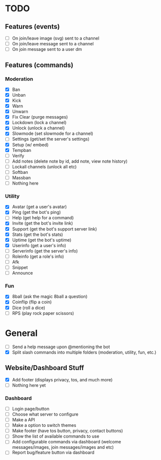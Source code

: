 # TODO

## Features (events)

- [ ] On join/leave image (svg) sent to a channel
- [ ] On join/leave message sent to a channel
- [ ] On join message sent to a user dm

## Features (commands)

### Moderation

- [x] Ban
- [x] Unban
- [x] Kick
- [x] Warn
- [x] Unwarn
- [x] Fix Clear (purge messages)
- [x] Lockdown (lock a channel)
- [x] Unlock (unlock a channel)
- [x] Slowmode (set slowmode for a channel)
- [ ] Settings (get/set the server's settings)
- [x] Setup (w/ embed)
- [x] Tempban
- [ ] Verify
- [ ] Add notes (delete note by id, add note, view note history)
- [ ] Lockall channels (unlock all etc)
- [ ] Softban
- [ ] Massban
- [ ] Nothing here

### Utility

- [x] Avatar (get a user's avatar)
- [x] Ping (get the bot's ping)
- [ ] Help (get help for a command)
- [x] Invite (get the bot's invite link)
- [x] Support (get the bot's support server link)
- [x] Stats (get the bot's stats)
- [X] Uptime (get the bot's uptime)
- [x] Userinfo (get a user's info)
- [ ] Serverinfo (get the server's info)
- [ ] Roleinfo (get a role's info)
- [ ] Afk
- [ ] Snippet
- [ ] Announce

### Fun

- [x] 8ball (ask the magic 8ball a question)
- [X] Coinflip (flip a coin)
- [X] Dice (roll a dice)
- [ ] RPS (play rock paper scissors)

# General

- [ ] Send a help message upon @mentioning the bot
- [x] Split slash commands into multiple folders (moderation, utility, fun, etc.)

## Website/Dashboard Stuff

- [x] Add footer (displays privacy, tos, and much more)
- [ ] Nothing here yet

### Dashboard

- [ ] Login page/button
- [ ] Choose what server to configure
- [ ] Make a API
- [ ] Make a option to switch themes
- [ ] Make footer (have tos button, privacy, contact buttons)
- [ ] Show the list of available commands to use
- [ ] Add configurable commands via dashboard (welcome messages/images, join messages/images and etc)
- [ ] Report bug/feature button via dashboard
